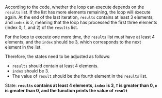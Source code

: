 According to the code, whether the loop can execute depends on the `results` list. If the list has more elements remaining, the loop will execute again. At the end of the last iteration, `results` contains at least 3 elements, and `index` is 2, meaning that the loop has processed the first three elements (index 0, 1, and 2) of the `results` list. 

For the loop to execute one more time, the `results` list must have at least 4 elements, and the `index` should be 3, which corresponds to the next element in the list. 

Therefore, the states need to be adjusted as follows:
- `results` should contain at least 4 elements.
- `index` should be 3.
- The value of `result` should be the fourth element in the `results` list.

State: **`results` contains at least 4 elements, `index` is 3, `T` is greater than 0, `n` is greater than 0, and the function prints the value of `result`**